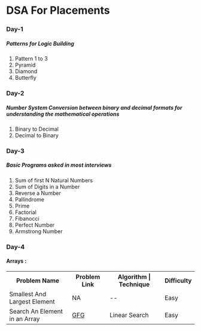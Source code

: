 # DSA For Placements

<h3>Day-1</h3>
<h5>Patterns for Logic Building</h5>
<ol>
  <li>Pattern 1 to 3</li>
  <li>Pyramid</li>
  <li>Diamond</li>
  <li>Butterfly</li>
</ol>
<h3>Day-2</h3>
<h5>Number System Conversion between binary and decimal formats for understanding the mathematical operations</h5>
<ol>
  <li>Binary to Decimal</li>
  <li>Decimal to Binary</li>
</ol>

<h3>Day-3</h3>
<h5>Basic Programs asked in most interviews</h5>
<ol>
  <li>Sum of first N Natural Numbers</li>
  <li>Sum of Digits in a Number</li>
  <li>Reverse a Number</li>
  <li>Pallindrome</li>
  <li>Prime</li>
  <li>Factorial</li>
  <li>Fibanocci</li>  
  <li>Perfect Number</li>
  <li>Armstrong Number</li>
</ol>

<h3>Day-4</h3>
<h4>Arrays : </h4>
<table>
  <tr>
    <th>Problem Name</th>
    <th>Problem Link</th>
    <th>Algorithm | Technique</th>
    <th>Difficulty</th>
  </tr>
  <tr>
    <td>Smallest And Largest Element</td>
    <td>NA</td>
    <td>--</td>
    <td>Easy</td>
  </tr>
  <tr>
    <td>Search An Element in an Array</td>
    <td><a href="https://www.geeksforgeeks.org/linear-search/">GFG</a></td>
    <td>Linear Search</td>
    <td>Easy</td>
  </tr>
</table>




